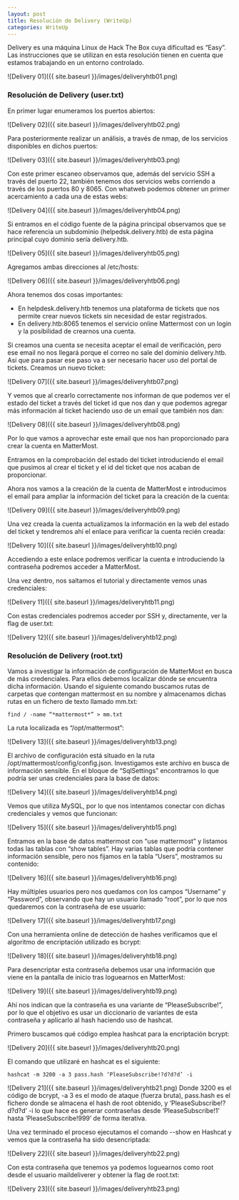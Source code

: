 ```yaml
---
layout: post
title: Resolución de Delivery (WriteUp)
categories: WriteUp
---
```


Delivery es una máquina Linux de Hack The Box cuya dificultad es “Easy”. Las instrucciones que se utilizan en esta resolución tienen en cuenta que estamos trabajando en un entorno controlado. 

![Delivery 01]({{ site.baseurl }}/images/deliveryhtb01.png)

### Resolución de Delivery (user.txt)

En primer lugar enumeramos los puertos abiertos:

![Delivery 02]({{ site.baseurl }}/images/deliveryhtb02.png)

Para posteriormente realizar un análisis, a través de nmap, de los servicios disponibles en dichos puertos:

![Delivery 03]({{ site.baseurl }}/images/deliveryhtb03.png)

Con este primer escaneo observamos que, además del servicio SSH a través del puerto 22, también tenemos dos servicios webs corriendo a través de los puertos 80 y 8065. Con whatweb podemos obtener un primer acercamiento a cada una de estas webs:

![Delivery 04]({{ site.baseurl }}/images/deliveryhtb04.png)

Si entramos en el código fuente de la página principal observamos que se hace referencia un subdominio (helpedsk.delivery.htb) de esta página principal cuyo dominio sería delivery.htb. 

![Delivery 05]({{ site.baseurl }}/images/deliveryhtb05.png)

Agregamos ambas direcciones al /etc/hosts:

![Delivery 06]({{ site.baseurl }}/images/deliveryhtb06.png)

Ahora tenemos dos cosas importantes:

- En helpdesk.delivery.htb tenemos una plataforma de tickets que nos permite crear nuevos tickets sin necesidad de estar registrados. 
- En delivery.htb:8065 tenemos el servicio online Mattermost con un login y la posibilidad de crearnos una cuenta. 

Si creamos una cuenta se necesita aceptar el email de verificación, pero ese email no nos llegará porque el correo no sale del dominio delivery.htb. Así que para pasar ese paso va a ser necesario hacer uso del portal de tickets.
Creamos un nuevo ticket:

![Delivery 07]({{ site.baseurl }}/images/deliveryhtb07.png)

Y vemos que al crearlo correctamente nos informan de que podemos ver el estado del ticket a través del ticket id que nos dan y que podemos agregar más información al ticket haciendo uso de un email que también nos dan:

![Delivery 08]({{ site.baseurl }}/images/deliveryhtb08.png)

Por lo que vamos a aprovechar este email que nos han proporcionado para crear la cuenta en MatterMost.

Entramos en la comprobación del estado del ticket introduciendo el email que pusimos al crear el ticket y el id del ticket que nos acaban de proporcionar.

Ahora nos vamos a la creación de la cuenta de MatterMost e introducimos el email para ampliar la información del ticket para la creación de la cuenta:

![Delivery 09]({{ site.baseurl }}/images/deliveryhtb09.png)

Una vez creada la cuenta actualizamos la información en la web del estado del ticket y tendremos ahí el enlace para verificar la cuenta recién creada:

![Delivery 10]({{ site.baseurl }}/images/deliveryhtb10.png)

Accediendo a este enlace podremos verificar la cuenta e introduciendo la contraseña podremos acceder a MatterMost. 

Una vez dentro, nos saltamos el tutorial y directamente vemos unas credenciales:

![Delivery 11]({{ site.baseurl }}/images/deliveryhtb11.png)

Con estas credenciales podremos acceder por SSH y, directamente, ver la flag de user.txt:

![Delivery 12]({{ site.baseurl }}/images/deliveryhtb12.png)

### Resolución de Delivery (root.txt)

Vamos a investigar la información de configuración de MatterMost en busca de más credenciales. Para ellos debemos localizar dónde se encuentra dicha información. Usando el siguiente comando buscamos rutas de carpetas que contengan mattermost en su nombre y almacenamos dichas rutas en un fichero de texto llamado mm.txt:

    find / -name “*mattermost*” > mm.txt

La ruta localizada es “/opt/mattermost”:

![Delivery 13]({{ site.baseurl }}/images/deliveryhtb13.png)

El archivo de configuración está situado en la ruta /opt/mattermost/config/config.json. Investigamos este archivo en busca de información sensible. En el bloque de “SqlSettings” encontramos lo que podría ser unas credenciales para la base de datos:

![Delivery 14]({{ site.baseurl }}/images/deliveryhtb14.png)

Vemos que utiliza MySQL, por lo que nos intentamos conectar con dichas credenciales y vemos que funcionan:

![Delivery 15]({{ site.baseurl }}/images/deliveryhtb15.png)

Entramos en la base de datos mattermost con “use mattermost” y listamos todas las tablas con “show tables”. Hay varias tablas que podría contener información sensible, pero nos fijamos en la tabla “Users”, mostramos su contenido:

![Delivery 16]({{ site.baseurl }}/images/deliveryhtb16.png)

Hay múltiples usuarios pero nos quedamos con los campos “Username” y “Password”, observando que hay un usuario llamado “root”, por lo que nos quedaremos con la contraseña de ese usuario:

![Delivery 17]({{ site.baseurl }}/images/deliveryhtb17.png)

Con una herramienta online de detección de hashes verificamos que el algoritmo de encriptación utilizado es bcrypt:

![Delivery 18]({{ site.baseurl }}/images/deliveryhtb18.png)

Para desencriptar esta contraseña debemos usar una información que viene en la pantalla de inicio tras loguearnos en MatterMost:

![Delivery 19]({{ site.baseurl }}/images/deliveryhtb19.png)

Ahí nos indican que la contraseña es una variante de “PleaseSubscribe!”, por lo que el objetivo es usar un diccionario de variantes de esta contraseña y aplicarlo al hash haciendo uso de hashcat.

Primero buscamos qué código emplea hashcat para la encriptación bcrypt:

![Delivery 20]({{ site.baseurl }}/images/deliveryhtb20.png)

El comando que utilizaré en hashcat es el siguiente:

    hashcat -m 3200 -a 3 pass.hash ‘PleaseSubscribe!?d?d?d’ -i


![Delivery 21]({{ site.baseurl }}/images/deliveryhtb21.png)
Donde 3200 es el código de bcrypt, -a 3 es el modo de ataque (fuerza bruta), pass.hash es el fichero donde se almacena el hash de root obtenido, y ‘PleaseSubscribe!?d?d?d’ -i lo que hace es generar contraseñas desde ‘PleaseSubscribe!1’ hasta ‘PleaseSubscribe!999’ de forma iterativa. 

Una vez terminado el proceso ejecutamos el comando --show en Hashcat y vemos que la contraseña ha sido desencriptada:

![Delivery 22]({{ site.baseurl }}/images/deliveryhtb22.png)

Con esta contraseña que tenemos ya podemos loguearnos como root desde el usuario maildeliverer y obtener la flag de root.txt:

![Delivery 23]({{ site.baseurl }}/images/deliveryhtb23.png)



